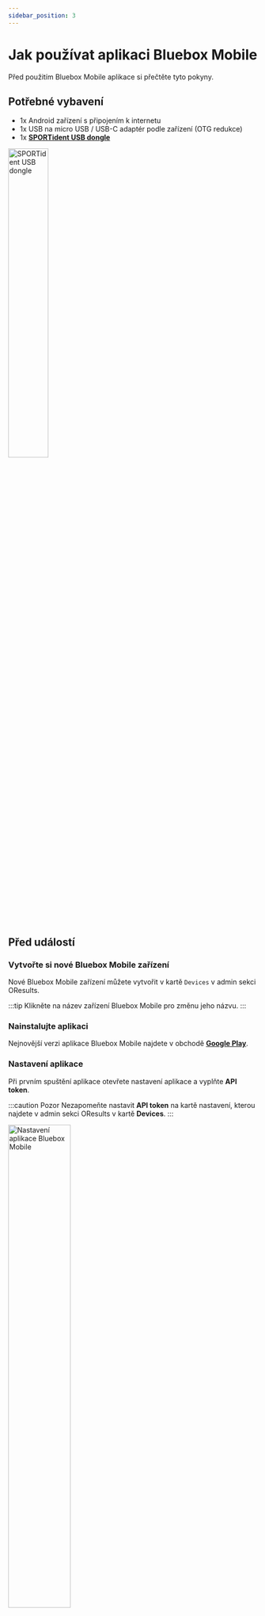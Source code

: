```yaml
---
sidebar_position: 3
---
```


# Jak používat aplikaci Bluebox Mobile

Před použitím Bluebox Mobile aplikace si přečtěte tyto pokyny.

## Potřebné vybavení

- 1x Android zařízení s připojením k internetu
- 1x USB na micro USB / USB-C adaptér podle zařízení (OTG redukce)
- 1x **[SPORTident USB dongle](https://www.sportident.com/documents/si-radio/SRR-Kit/SPORTident_SRR-Dongle.pdf)**

<img src="/img/srr-dongle.png" width="40%" alt="SPORTident USB dongle" />

## Před událostí

### Vytvořte si nové Bluebox Mobile zařízení

Nové Bluebox Mobile zařízení můžete vytvořit v kartě `Devices` v admin sekci OResults.

:::tip
Klikněte na název zařízení Bluebox Mobile pro změnu jeho názvu.
:::

### Nainstalujte aplikaci

Nejnovější verzi aplikace Bluebox Mobile najdete v obchodě **[Google Play](https://play.google.com/store/apps/details?id=eu.oresults.bluebox)**.

### Nastavení aplikace

Při prvním spuštění aplikace otevřete nastavení aplikace a vyplňte **API token**.

:::caution Pozor
Nezapomeňte nastavit **API token** na kartě nastavení, kterou najdete v admin sekci OResults v kartě **Devices**.
:::

<img src="/img/bb-mobile-settings.jpg" width="50%" alt="Nastavení aplikace Bluebox Mobile" />

### Připojte USB dongle

Připojte SPORTident USB dongle k zařízení pomocí adaptéru USB na micro USB / USB-C podle vlastního výběru.

<img src="/img/mobile-dongle.svg" width="45%" alt="Telefon s klíčem" />

### Poznámky

* Aplikace se ke SPORTident USB donglu připojí automaticky, dávejte však pozor abyste potvrdili žádosti o oprávnění (včetně checkboxu "povolit vždy"), díky tomu se aplikace připojí k donglu i při zamčené obrazovce pokud dojde k narušení kontaktu.
* Pokud nepovolíte aplikaci přístup k poloze, síla signálu nebude posílána do OResults a nezobrazí se vám v administraci závodu.
* Aplikace zabraňuje přechodu telefonu do režimu spánku. Nenechávejte aplikaci spuštěnou na pozadí pokud ji nepoužíváte, vybíjí to baterii.
* **Na obrazovce zařízení** se zobrazují příchozí ražení (zeleně) a zprávy o stavu připojení dongle (žlutě). **Záložka Punches** zobrazuje uložená ražení a jejich stav *send / not send yet*.

:::caution Pozor
**Zajistěte internetové připojení**

Ujistěte se, že je vaše zařízení připojeno k internetu v místě radiokontroly.
:::

## V den závodu

### Umístění zařízení

:::danger Pozor
Připojený USB dongle musí být umístěn přibližně ve **stejné výšce jako jednotka SI** ve vzdálenosti **maximálně 2 metry**, aby byla zajištěna spolehlivá detekce záznamů ražení.
:::

### Monitorování
> Viz **[Monitoring zařízení](../blueboxes/device-monitoring)**
